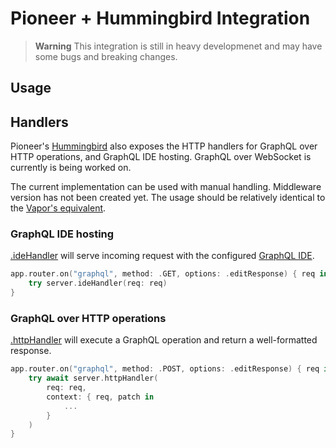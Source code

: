 # Pioneer + Hummingbird Integration

> **Warning**
> This integration is still in heavy developmenet and may have some bugs and breaking changes.


## Usage



## Handlers

Pioneer's [Hummingbird](https://github.com/hummingbird-project/hummingbird) also exposes the HTTP handlers for GraphQL over HTTP operations, and GraphQL IDE hosting. GraphQL over WebSocket is currently is being worked on.

The current implementation can be used with manual handling. Middleware version has not been created yet. The usage should be relatively identical to the [Vapor's equivalent](https://pioneer.dexclaimation.com/docs/web-frameworks/vapor#handlers).

### GraphQL IDE hosting

[.ideHandler](/Sources/PioneerHummingbird/Http/Pioneer+IDE.swift) will serve incoming request with the configured [GraphQL IDE](https://pioneer.dexclaimation.com/docs/features/graphql-ide).

```swift
app.router.on("graphql", method: .GET, options: .editResponse) { req in
    try server.ideHandler(req: req)
}
```


### GraphQL over HTTP operations

[.httpHandler](/Sources/PioneerHummingbird/Http/Pioneer+Http.swift) will execute a GraphQL operation and return a well-formatted response.

```swift
app.router.on("graphql", method: .POST, options: .editResponse) { req in
    try await server.httpHandler(
        req: req, 
        context: { req, patch in 
            ...
        }
    )
}
```

